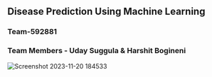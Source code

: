 ## Disease Prediction Using Machine Learning

### Team-592881
### Team Members - Uday Suggula & Harshit Bogineni 

![Screenshot 2023-11-20 184533](https://github.com/smartinternz02/SI-GuidedProject-611642-1700551037/assets/129844163/30f88cac-05d2-4bbc-a894-7ea77f06ae99)

